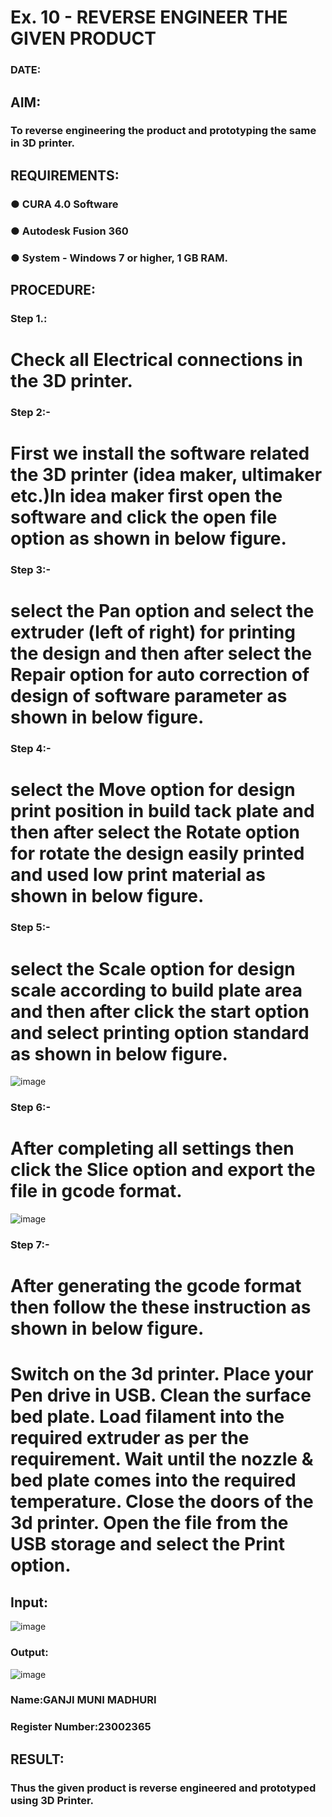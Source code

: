 # Ex. 10 - REVERSE ENGINEER THE GIVEN PRODUCT

### DATE: 

## AIM: 
### To reverse engineering the product and prototyping the same in 3D printer.

## REQUIREMENTS:
### ●	CURA 4.0 Software
### ●	 Autodesk Fusion 360
### ●	 System - Windows 7 or higher, 1 GB RAM.

## PROCEDURE:
### Step 1.:
# Check all Electrical connections in the 3D printer.

### Step 2:-
# First we install the software related the 3D printer (idea maker, ultimaker etc.)In idea maker first open the software and click the open file option as shown in below figure.

### Step 3:-
# select the Pan option and select the extruder (left of right) for printing the design and then after select the Repair option for auto correction of design of software parameter as shown in below figure.

### Step 4:-
# select the Move option for design print position in build tack plate and then after select the Rotate option for rotate the design easily printed and used low print material as shown in below figure.

### Step 5:-
# select the Scale option for design scale according to build plate area and then after click the start option and select printing option standard as shown in below figure.

![image](https://github.com/Munimadhuriganji/Ex.-10---REVERSE-ENGINEER-THE-GIVEN-PRODUCT/assets/138849444/da730ba9-bae6-47d5-ad68-33c28b14dade)


### Step 6:-
# After completing all settings then click the Slice option and export the file in gcode format.

![image](https://github.com/Munimadhuriganji/Ex.-10---REVERSE-ENGINEER-THE-GIVEN-PRODUCT/assets/138849444/93803895-cd28-4c08-835e-bdd6ad4746cc)


### Step 7:-
# After generating the gcode format then follow the these instruction as shown in below figure.

# Switch on the 3d printer. Place your Pen drive in USB. Clean the surface bed plate. Load filament into the required extruder as per the requirement. Wait until the nozzle & bed plate comes into the required temperature. Close the doors of the 3d printer. Open the file from the USB storage and select the Print option.

 
## Input:

![image](https://github.com/Munimadhuriganji/Ex.-10---REVERSE-ENGINEER-THE-GIVEN-PRODUCT/assets/138849444/73ed9c14-a791-4f04-a3fc-35a0a02a9891)

### Output:

![image](https://github.com/Munimadhuriganji/Ex.-10---REVERSE-ENGINEER-THE-GIVEN-PRODUCT/assets/138849444/92c5121a-a9a9-4a24-a213-d295db334c83)


### Name:GANJI MUNI MADHURI
### Register Number:23002365

## RESULT:
###   Thus the given product is reverse engineered and prototyped using 3D Printer.
